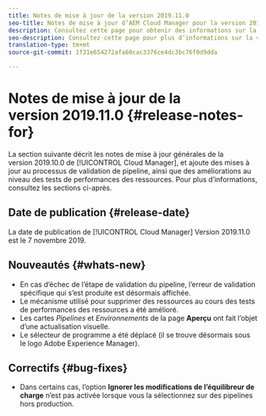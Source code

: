 ```yaml
---
title: Notes de mise à jour de la version 2019.11.0
seo-title: Notes de mise à jour d’AEM Cloud Manager pour la version 2019.11.0
description: Consultez cette page pour obtenir des informations sur la version 2019.11.0 de Cloud Manager.
seo-description: Consultez cette page pour plus d’informations sur la version 2019.11.0 d’AEM Cloud Manager.
translation-type: tm+mt
source-git-commit: 1f31e654272afa60cac3376ce4dc3bc76f0d9dda

---
```


# Notes de mise à jour de la version 2019.11.0 {#release-notes-for}

La section suivante décrit les notes de mise à jour générales de la version 2019.10.0 de [!UICONTROL Cloud Manager], et ajoute des mises à jour au processus de validation de pipeline, ainsi que des améliorations au niveau des tests de performances des ressources.
Pour plus d’informations, consultez les sections ci-après.

## Date de publication {#release-date}

La date de publication de [!UICONTROL Cloud Manager] Version 2019.11.0 est le 7 novembre 2019.

## Nouveautés {#whats-new}

* En cas d’échec de l’étape de validation du pipeline, l’erreur de validation spécifique qui s’est produite est désormais affichée.
* Le mécanisme utilisé pour supprimer des ressources au cours des tests de performances des ressources a été amélioré.
* Les cartes *Pipelines* et *Environnements* de la page **Aperçu** ont fait l’objet d’une actualisation visuelle.
* Le sélecteur de programme a été déplacé (il se trouve désormais sous le logo Adobe Experience Manager).

## Correctifs {#bug-fixes}

* Dans certains cas, l’option **Ignorer les modifications de l’équilibreur de charge** n’est pas activée lorsque vous la sélectionnez sur des pipelines hors production.
